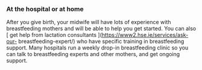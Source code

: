 ###  At the hospital or at home

After you give birth, your midwife will have lots of experience with
breastfeeding mothers and will be able to help you get started. You can also [
get help from lactation consultants ](https://www2.hse.ie/services/ask-our-
breastfeeding-expert/) who have specific training in breastfeeding support.
Many hospitals run a weekly drop-in breastfeeding clinic so you can talk to
breastfeeding experts and other mothers, and get ongoing support.
